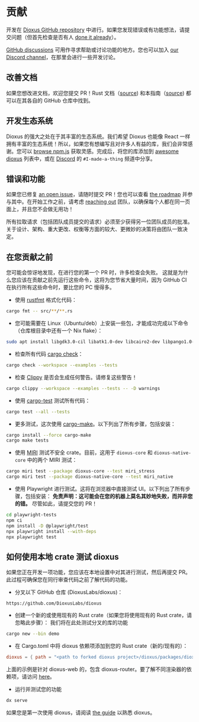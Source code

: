 # 贡献

开发在 [Dioxus GitHub repository](https://github.com/DioxusLabs/dioxus) 中进行。如果您发现错误或有功能想法，请提交问题（但首先检查是否有人 [done it already](https://github.com/DioxusLabs/dioxus/issues)）。

[GitHub discussions](https://github.com/DioxusLabs/dioxus/discussions) 可用作寻求帮助或讨论功能的地方。您也可以加入 [our Discord channel](https://discord.gg/XgGxMSkvUM)，在那里会进行一些开发讨论。

## 改善文档

如果您想改进文档，欢迎您提交 PR！Rust 文档（[source](https://github.com/DioxusLabs/dioxus/tree/main/packages)) 和本指南（[source](https://github.com/DioxusLabs/docsite/tree/main/docs-src/0.5/en)) 都可以在其各自的 GitHub 仓库中找到。

## 开发生态系统

Dioxus 的强大之处在于其丰富的生态系统。我们希望 Dioxus 也能像 React 一样拥有丰富的生态系统！所以，如果您有想编写且对许多人有益的库，我们会非常感谢。您可以 [browse npm.js](https://www.npmjs.com/search?q=keywords:react-component) 获取灵感。完成后，将您的库添加到 [awesome dioxus](https://github.com/DioxusLabs/awesome-dioxus) 列表中，或在 [Discord](https://discord.gg/XgGxMSkvUM) 的 `#I-made-a-thing` 频道中分享。

## 错误和功能

如果您已修复 [an open issue](https://github.com/DioxusLabs/dioxus/issues)，请随时提交 PR！您也可以查看 [the roadmap](./roadmap.md) 并参与其中。在开始工作之前，请考虑 [reaching out](https://discord.gg/XgGxMSkvUM) 团队，以确保每个人都在同一页面上，并且您不会做无用功！

所有拉取请求（包括团队成员提交的请求）必须至少获得另一位团队成员的批准。
关于设计、架构、重大更改、权衡等方面的较大、更微妙的决策将由团队一致决定。

## 在您贡献之前

您可能会惊讶地发现，在进行您的第一个 PR 时，许多检查会失败。
这就是为什么您应该在贡献之前先运行这些命令，这将为您节省大量时间，因为 GitHub CI 在执行所有这些命令时，要比您的 PC 慢得多。

- 使用 [rustfmt](https://github.com/rust-lang/rustfmt) 格式化代码：

```sh
cargo fmt -- src/**/**.rs
```

- 您可能需要在 Linux（Ubuntu/deb）上安装一些包，才能成功完成以下命令（仓库根目录中还有一个 Nix flake）：

```sh
sudo apt install libgdk3.0-cil libatk1.0-dev libcairo2-dev libpango1.0-dev libgdk-pixbuf2.0-dev libsoup-3.0-dev libjavascriptcoregtk-4.1-dev libwebkit2gtk-4.1-dev
```

- 检查所有代码 [cargo check](https://doc.rust-lang.org/cargo/commands/cargo-check.html)：

```sh
cargo check --workspace --examples --tests
```

- 检查 [Clippy](https://doc.rust-lang.org/clippy/) 是否会生成任何警告。请修复这些警告！

```sh
cargo clippy --workspace --examples --tests -- -D warnings
```

- 使用 [cargo-test](https://doc.rust-lang.org/cargo/commands/cargo-test.html) 测试所有代码：

```sh
cargo test --all --tests
```

- 更多测试，这次使用 [cargo-make](https://sagiegurari.github.io/cargo-make/)。以下列出了所有步骤，包括安装：

```sh
cargo install --force cargo-make
cargo make tests
```

- 使用 [MIRI](https://github.com/rust-lang/miri) 测试不安全 crate。目前，这用于 `dioxus-core` 和 `dioxus-native-core` 中的两个 MIRI 测试：

```sh
cargo miri test --package dioxus-core --test miri_stress
cargo miri test --package dioxus-native-core --test miri_native
```

- 使用 Playwright 进行测试。这将在浏览器中直接测试 UI。以下列出了所有步骤，包括安装：
  **免责声明：这可能会在您的机器上莫名其妙地失败，而并非您的错。** 尽管如此，请提交您的 PR！

```sh
cd playwright-tests
npm ci
npm install -D @playwright/test
npx playwright install --with-deps
npx playwright test
```

## 如何使用本地 crate 测试 dioxus
如果您正在开发一项功能，您应该在本地设置中对其进行测试，然后再提交 PR。此过程可确保您在同行审查代码之前了解代码的功能。

- 分叉以下 GitHub 仓库 (DioxusLabs/dioxus)：

`https://github.com/DioxusLabs/dioxus`

- 创建一个新的或使用现有的 Rust crate（如果您将使用现有的 Rust crate，请忽略此步骤）：
  我们将在此处测试分叉的库的功能

```sh
cargo new --bin demo
```

- 在 Cargo.toml 中将 dioxus 依赖项添加到您的 Rust crate（新的/现有的）：

```toml
dioxus = { path = "<path to forked dioxus project>/dioxus/packages/dioxus", features = ["web", "router"] }
```

上面的示例是针对 dioxus-web 的，包含 dioxus-router。要了解不同渲染器的依赖项，请访问 [here](https://dioxuslabs.com/learn/0.5/getting_started)。

- 运行并测试您的功能

```sh
dx serve
```

如果您是第一次使用 dioxus，请阅读 [the guide](https://dioxuslabs.com/learn/0.5/guide) 以熟悉 dioxus。